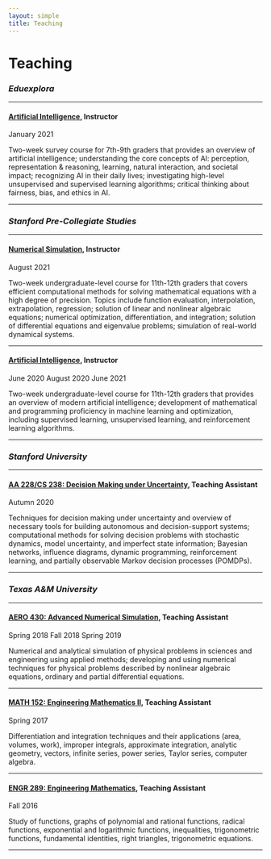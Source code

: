 ```yaml
---
layout: simple
title: Teaching
---
```


# Teaching

### *Eduexplora*
___

#### <a href="https://www.eduexplora.com/online/grade7-8-discrete-mathematics-talley-amir.php" target="_blank">Artificial Intelligence</a>, Instructor
<span class="tag is-small">January 2021</span>

Two-week survey course for 7th-9th graders that provides an overview of artificial intelligence; understanding the core concepts of AI: perception, representation & reasoning, learning, natural interaction, and societal impact; recognizing AI in their daily lives; investigating high-level unsupervised and supervised learning algorithms; critical thinking about fairness, bias, and ethics in AI.

___

### *Stanford Pre-Collegiate Studies*
___

#### <a href="https://summerinstitutes.spcs.stanford.edu/" target="_blank">Numerical Simulation</a>, Instructor
<span class="tag is-small">August 2021</span> 

Two-week undergraduate-level course for 11th-12th graders that covers efficient computational methods for solving mathematical equations with a high degree of precision. Topics include function evaluation, interpolation, extrapolation, regression; solution of linear and nonlinear algebraic equations; numerical optimization, differentiation, and integration; solution of differential equations and eigenvalue problems; simulation of real-world dynamical systems.

___

#### <a href="https://summerinstitutes.spcs.stanford.edu/courses/2020/artificial-intelligence-0?source=/courses/2020" target="_blank">Artificial Intelligence</a>, Instructor
<span class="tag is-small">June 2020</span> <span class="tag is-small">August 2020</span> <span class="tag is-small">June 2021</span>

Two-week undergraduate-level course for 11th-12th graders that provides an overview of modern artificial intelligence; development of mathematical and programming proficiency in machine learning and optimization, including supervised learning, unsupervised learning, and reinforcement learning algorithms.

___

### *Stanford University*
___

#### <a href="https://web.stanford.edu/class/aa228/cgi-bin/wp/" target="_blank">AA 228/CS 238: Decision Making under Uncertainty</a>, Teaching Assistant
<span class="tag is-small">Autumn 2020</span>

Techniques for decision making under uncertainty and overview of necessary tools for building autonomous and decision-support systems; computational methods for solving decision problems with stochastic dynamics, model uncertainty, and imperfect state information; Bayesian networks, influence diagrams, dynamic programming, reinforcement learning, and partially observable Markov decision processes (POMDPs).

___

### *Texas A&M University*
___

#### <a href="https://catalog.tamu.edu/undergraduate/course-descriptions/aero/" target="_blank">AERO 430: Advanced Numerical Simulation</a>, Teaching Assistant
<span class="tag is-small">Spring 2018</span> <span class="tag is-small">Fall 2018</span> <span class="tag is-small">Spring 2019</span>

Numerical and analytical simulation of physical problems in sciences and engineering using applied methods; developing and using numerical techniques for physical problems described by nonlinear algebraic equations, ordinary and partial differential equations.

___

#### <a href="https://catalog.tamu.edu/undergraduate/course-descriptions/math/" target="_blank">MATH 152: Engineering Mathematics II</a>, Teaching Assistant
<span class="tag is-small">Spring 2017</span>

Differentiation and integration techniques and their applications (area, volumes, work), improper integrals, approximate integration, analytic geometry, vectors, infinite series, power series, Taylor series, computer algebra.

___

#### <a href="https://catalog.tamu.edu/undergraduate/course-descriptions/engr/" target="_blank">ENGR 289: Engineering Mathematics</a>, Teaching Assistant
<span class="tag is-small">Fall 2016</span>

Study of functions, graphs of polynomial and rational functions, radical functions, exponential and logarithmic functions, inequalities, trigonometric functions, fundamental identities, right triangles, trigonometric equations.

___
